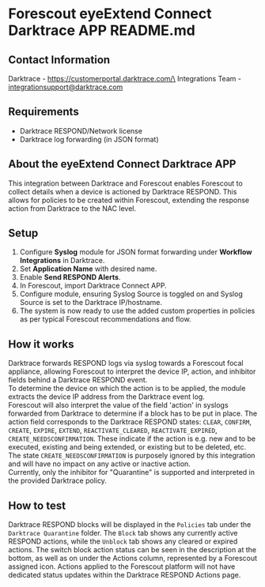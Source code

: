 # Forescout eyeExtend Connect Darktrace APP README.md

## Contact Information

Darktrace - https://customerportal.darktrace.com/\
Integrations Team - integrationsupport@darktrace.com

## Requirements

- Darktrace RESPOND/Network license
- Darktrace log forwarding (in JSON format)

## About the eyeExtend Connect Darktrace APP

This integration between Darktrace and Forescout enables Forescout to collect details when a device is actioned by Darktrace RESPOND. This allows for policies to be created within Forescout, extending the response action from Darktrace to the NAC level.

## Setup

1. Configure **Syslog** module for JSON format forwarding under **Workflow Integrations** in Darktrace.
2. Set **Application Name** with desired name.
3. Enable **Send RESPOND Alerts**.
4. In Forescout, import Darktrace Connect APP.
5. Configure module, ensuring Syslog Source is toggled on and Syslog Source is set to the Darktrace IP/hostname.
6. The system is now ready to use the added custom properties in policies as per typical Forescout recommendations and flow.

## How it works

Darktrace forwards RESPOND logs via syslog towards a Forescout focal appliance, allowing Forescout to interpret the device IP, action, and inhibitor fields behind a Darktrace RESPOND event.\
To determine the device on which the action is to be applied, the module extracts the device IP address from the Darktrace event log.\
Forescout will also interpret the value of the field 'action' in syslogs forwarded from Darktrace to determine if a block has to be put in place. The action field corresponds to the Darktrace RESPOND states: `CLEAR`, `CONFIRM`, `CREATE`, `EXPIRE`, `EXTEND`, `REACTIVATE_CLEARED`, `REACTIVATE_EXPIRED`, `CREATE_NEEDSCONFIRMATION`. These indicate if the action is e.g. new and to be executed, existing and being extended, or existing but to be deleted, etc. The state `CREATE_NEEDSCONFIRMATION` is purposely ignored by this integration and will have no impact on any active or inactive action.\
Currently, only the inhibitor for "Quarantine" is supported and interpreted in the provided Darktrace policy.

## How to test

Darktrace RESPOND blocks will be displayed in the `Policies` tab under the `Darktrace Quarantine` folder. The `Block` tab shows any currently active RESPOND actions, while the `Unblock` tab shows any cleared or expired actions. The switch block action status can be seen in the description at the bottom, as well as on under the Actions column, represented by a Forescout assigned icon. Actions applied to the Forescout platform will not have dedicated status updates within the Darktrace RESPOND Actions page.